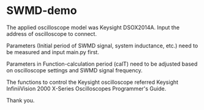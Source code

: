 # SWMD-demo
The applied oscilloscope model was Keysight DSOX2014A. Input the address of oscilloscope to connect.

Parameters (Initial period of SWMD signal, system inductance, etc.) need to be measured and input main.py first.

Parameters in Function-calculation period (calT) need to be adjusted based on oscilloscope settings and SWMD signal frequency.

The functions to control the Keysight oscilloscope referred Keysight InfiniiVision 2000 X-Series Oscilloscopes Programmer's Guide.

Thank you.
